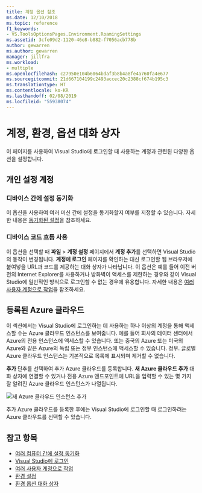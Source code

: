 ```yaml
---
title: 계정 옵션 참조
ms.date: 12/10/2018
ms.topic: reference
f1_keywords:
- VS.ToolsOptionsPages.Environment.RoamingSettings
ms.assetid: 3cfe09d2-1120-46e8-b882-f7056acb778b
author: gewarren
ms.author: gewarren
manager: jillfra
ms.workload:
- multiple
ms.openlocfilehash: c27950e104b6064bdaf3b8b4a8fe4a760fa4e677
ms.sourcegitcommit: 21d667104199c2493accec20c2388cf674b195c3
ms.translationtype: HT
ms.contentlocale: ko-KR
ms.lasthandoff: 02/08/2019
ms.locfileid: "55938074"
---
```

# <a name="accounts-environment-options-dialog-box"></a>계정, 환경, 옵션 대화 상자

이 페이지를 사용하여 Visual Studio에 로그인할 때 사용하는 계정과 관련된 다양한 옵션을 설정합니다.

## <a name="personalization-account"></a>개인 설정 계정

### <a name="synchronize-settings-across-devices"></a>디바이스 간에 설정 동기화

이 옵션을 사용하여 여러 머신 간에 설정을 동기화할지 여부를 지정할 수 있습니다. 자세한 내용은 [동기화된 설정](../../ide/synchronized-settings-in-visual-studio.md)을 참조하세요.

### <a name="enable-device-code-flow"></a>디바이스 코드 흐름 사용

이 옵션을 선택할 때 **파일** > **계정 설정** 페이지에서 **계정 추가**를 선택하면 Visual Studio의 동작이 변경됩니다. **계정에 로그인** 페이지를 확인하는 대신 로그인할 웹 브라우저에 붙여넣을 URL과 코드를 제공하는 대화 상자가 나타납니다. 이 옵션은 예를 들어 이전 버전의 Internet Explorer를 사용하거나 방화벽이 액세스를 제한하는 경우와 같이 Visual Studio에 일반적인 방식으로 로그인할 수 없는 경우에 유용합니다. 자세한 내용은 [여러 사용자 계정으로 작업](../work-with-multiple-user-accounts.md#add-an-account-using-device-code-flow)을 참조하세요.

## <a name="registered-azure-clouds"></a>등록된 Azure 클라우드

이 섹션에서는 Visual Studio에 로그인하는 데 사용하는 하나 이상의 계정을 통해 액세스할 수는 Azure 클라우드 인스턴스를 보여줍니다. 예를 들어 회사의 데이터 센터에서 Azure의 전용 인스턴스에 액세스할 수 있습니다. 또는 중국의 Azure 또는 미국의 Azure와 같은 Azure의 독립 또는 정부 인스턴스에 액세스할 수 있습니다. 정부. 글로벌 Azure 클라우드 인스턴스는 기본적으로 목록에 표시되며 제거할 수 없습니다.

**추가** 단추를 선택하여 추가 Azure 클라우드를 등록합니다. **새 Azure 클라우드 추가** 대화 상자에 연결할 수 있거나 전용 Azure 엔드포인트에 URL을 입력할 수 있는 몇 가지 잘 알려진 Azure 클라우드 인스턴스가 나열됩니다.

![새 Azure 클라우드 인스턴스 추가](media/add-new-azure-cloud.png)

추가 Azure 클라우드를 등록한 후에는 Visual Studio에 로그인할 때 로그인하려는 Azure 클라우드를 선택할 수 있습니다.

## <a name="see-also"></a>참고 항목

- [여러 컴퓨터 간에 설정 동기화](../synchronized-settings-in-visual-studio.md)
- [Visual Studio에 로그인](../signing-in-to-visual-studio.md)
- [여러 사용자 계정으로 작업](../work-with-multiple-user-accounts.md)
- [환경 설정](../environment-settings.md)
- [환경 옵션 대화 상자](../../ide/reference/environment-options-dialog-box.md)